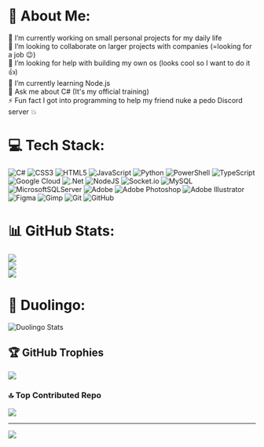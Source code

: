 # 👋 About Me:
🔭 I’m currently working on small personal projects for my daily life<br>👯 I’m looking to collaborate on larger projects with companies (=looking for a job 😉) <br>🤝 I’m looking for help with building my own os (looks cool so I want to do it 👍)<br>🌱 I’m currently learning Node.js <br>💬 Ask me about C# (It's my official training)<br>⚡ Fun fact I got into programming to help my friend nuke a pedo Discord server 💥

# 💻 Tech Stack:
![C#](https://img.shields.io/badge/c%23-%23239120.svg?style=for-the-badge&logo=csharp&logoColor=white) ![CSS3](https://img.shields.io/badge/css3-%231572B6.svg?style=for-the-badge&logo=css3&logoColor=white) ![HTML5](https://img.shields.io/badge/html5-%23E34F26.svg?style=for-the-badge&logo=html5&logoColor=white) ![JavaScript](https://img.shields.io/badge/javascript-%23323330.svg?style=for-the-badge&logo=javascript&logoColor=%23F7DF1E) ![Python](https://img.shields.io/badge/python-3670A0?style=for-the-badge&logo=python&logoColor=ffdd54) ![PowerShell](https://img.shields.io/badge/PowerShell-%235391FE.svg?style=for-the-badge&logo=powershell&logoColor=white) ![TypeScript](https://img.shields.io/badge/typescript-%23007ACC.svg?style=for-the-badge&logo=typescript&logoColor=white) ![Google Cloud](https://img.shields.io/badge/GoogleCloud-%234285F4.svg?style=for-the-badge&logo=google-cloud&logoColor=white) ![.Net](https://img.shields.io/badge/.NET-5C2D91?style=for-the-badge&logo=.net&logoColor=white) ![NodeJS](https://img.shields.io/badge/node.js-6DA55F?style=for-the-badge&logo=node.js&logoColor=white) ![Socket.io](https://img.shields.io/badge/Socket.io-black?style=for-the-badge&logo=socket.io&badgeColor=010101) ![MySQL](https://img.shields.io/badge/mysql-4479A1.svg?style=for-the-badge&logo=mysql&logoColor=white) ![MicrosoftSQLServer](https://img.shields.io/badge/Microsoft%20SQL%20Server-CC2927?style=for-the-badge&logo=microsoft%20sql%20server&logoColor=white) ![Adobe](https://img.shields.io/badge/adobe-%23FF0000.svg?style=for-the-badge&logo=adobe&logoColor=white) ![Adobe Photoshop](https://img.shields.io/badge/adobe%20photoshop-%2331A8FF.svg?style=for-the-badge&logo=adobe%20photoshop&logoColor=white) ![Adobe Illustrator](https://img.shields.io/badge/adobe%20illustrator-%23FF9A00.svg?style=for-the-badge&logo=adobe%20illustrator&logoColor=white) ![Figma](https://img.shields.io/badge/figma-%23F24E1E.svg?style=for-the-badge&logo=figma&logoColor=white) ![Gimp](https://img.shields.io/badge/Gimp-657D8B?style=for-the-badge&logo=gimp&logoColor=FFFFFF) ![Git](https://img.shields.io/badge/git-%23F05033.svg?style=for-the-badge&logo=git&logoColor=white) ![GitHub](https://img.shields.io/badge/github-%23121011.svg?style=for-the-badge&logo=github&logoColor=white)
# 📊 GitHub Stats:
![](https://github-readme-stats.vercel.app/api?username=Zikithezikit&theme=vue-dark&hide_border=false&include_all_commits=false&count_private=false)<br/>
![](https://github-readme-streak-stats.herokuapp.com/?user=Zikithezikit&theme=vue-dark&hide_border=false)<br/>
![](https://github-readme-stats.vercel.app/api/top-langs/?username=Zikithezikit&theme=vue-dark&hide_border=false&include_all_commits=false&count_private=false&layout=compact)
# 🦉 Duolingo:
![Duolingo Stats](https://duolingo-stats-card.vercel.app/api?username={Zikithezikit})


## 🏆 GitHub Trophies
![](https://github-profile-trophy.vercel.app/?username=Zikithezikit&theme=vue-dark&no-frame=false&no-bg=false&margin-w=4)

### 🔝 Top Contributed Repo
![](https://github-contributor-stats.vercel.app/api?username=Zikithezikit&limit=5&theme=vue-dark&combine_all_yearly_contributions=true)

---
[![](https://visitcount.itsvg.in/api?id=Zikithezikit&icon=6&color=6)](https://visitcount.itsvg.in)

<!-- Proudly created with GPRM ( https://gprm.itsvg.in )  😘 I recommend it  -->
